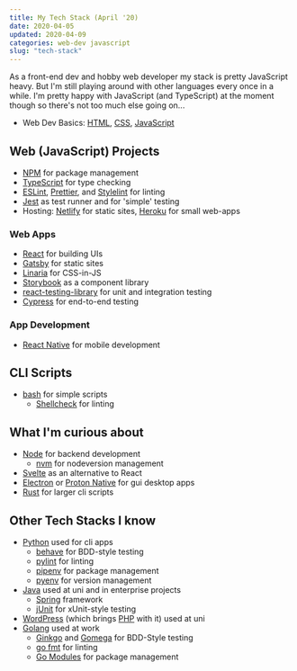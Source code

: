 ```yaml
---
title: My Tech Stack (April '20)
date: 2020-04-05
updated: 2020-04-09
categories: web-dev javascript
slug: "tech-stack"
---
```


As a front-end dev and hobby web developer my stack is pretty JavaScript heavy. But I'm still playing around with other languages every once in a while. I'm pretty happy with JavaScript (and TypeScript) at the moment though so there's not too much else going on...

* Web Dev Basics: [HTML](https://developer.mozilla.org/en-US/docs/Web/HTML), [CSS](https://developer.mozilla.org/en-US/docs/Web/CSS), [JavaScript](https://developer.mozilla.org/de/docs/Web/JavaScript)

## Web (JavaScript) Projects
* [NPM](https://docs.npmjs.com/) for package management
* [TypeScript](https://www.typescriptlang.org/) for type checking
* [ESLint](https://eslint.org/), [Prettier](https://prettier.io/), and [Stylelint](https://stylelint.io/) for linting
* [Jest](https://jestjs.io/) as test runner and for 'simple' testing
* Hosting: [Netlify](https://www.netlify.com/) for static sites, [Heroku](https://www.heroku.com/) for small web-apps

### Web Apps
* [React](https://reactjs.org/) for building UIs
* [Gatsby](https://www.gatsbyjs.org/) for static sites
* [Linaria](https://linaria.now.sh/) for CSS-in-JS
* [Storybook](https://storybook.js.org/) as a component library
* [react-testing-library](https://testing-library.com/docs/react-testing-library/intro) for unit and integration testing
* [Cypress](https://www.cypress.io/) for end-to-end testing

### App Development
* [React Native](https://facebook.github.io/react-native/) for mobile development


## CLI Scripts
* [bash](https://www.gnu.org/software/bash/) for simple scripts
  * [Shellcheck](https://www.shellcheck.net/) for linting


## What I'm curious about
* [Node](https://nodejs.org/) for backend development
  * [nvm](https://github.com/creationix/nvm) for nodeversion management
* [Svelte](https://svelte.dev/) as an alternative to React
* [Electron](https://electronjs.org/) or [Proton Native](https://proton-native.js.org/#/) for gui desktop apps
* [Rust](https://www.rust-lang.org/) for larger cli scripts


## Other Tech Stacks I know
* [Python](https://www.python.org/) used for cli apps
  * [behave](https://github.com/behave/behave) for BDD-style testing
  * [pylint](https://www.pylint.org/) for linting
  * [pipenv](https://github.com/pypa/pipenv) for package management
  * [pyenv](https://github.com/pyenv/pyenv) for version management
* [Java](https://www.oracle.com/technetwork/java/javase/overview/index.html) used at uni and in enterprise projects
  * [Spring](https://spring.io/) framework
  * [jUnit](https://junit.org/junit5/) for xUnit-style testing
* [WordPress](https://wordpress.org/) (which brings [PHP](https://secure.php.net/) with it) used at uni
* [Golang](https://golang.org/) used at work
  * [Ginkgo](https://onsi.github.io/ginkgo/) and [Gomega](https://onsi.github.io/gomega/) for BDD-Style testing
  * [go fmt](https://golang.org/cmd/gofmt/) for linting
  * [Go Modules](https://github.com/golang/go/wiki/Modules) for package management
